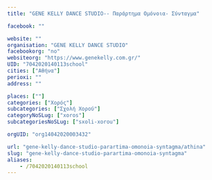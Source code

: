```yaml
---
title: "GENE KELLY DANCE STUDIO-- Παράρτημα Ομόνοια- Σύνταγμα"

facebook: ""

website: ""
organisation: "GENE KELLY DANCE STUDIO"
facebookorg: "no"
websiteorg: "https://www.genekelly.com.gr/"
UID: "7042020140113school"
cities: ["Αθήνα"]
perioxi: ""
address: ""

places: [""]
categories: ["Χορός"]
subcategories: ["Σχολή Χορού"]
categoryNoSLug: ["xoros"]
subcategoriesNoSLug: ["sxoli-xorou"]

orgUID: "org14042020003432"

url: "gene-kelly-dance-studio-parartima-omonoia-syntagma/athina"
slug: "gene-kelly-dance-studio-parartima-omonoia-syntagma"
aliases:
    - /7042020140113school
---
```





